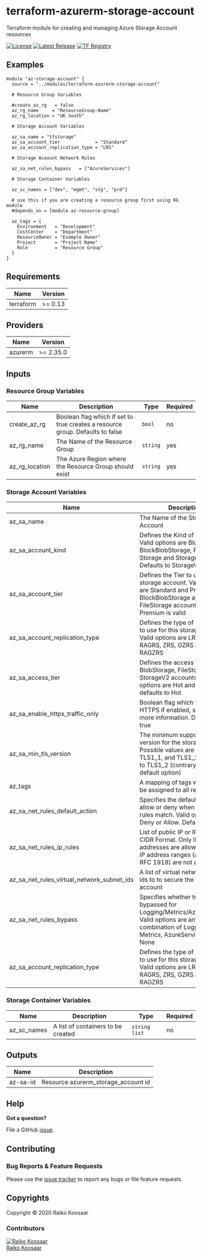 # terraform-azurerm-storage-account

Terraform module for creating and managing Azure Storage Account resources

[![License](https://img.shields.io/badge/License-MIT-blue.svg)](LICENSE)
[![Latest Release](https://img.shields.io/github/v/release/rkoosaar/terraform-azurerm-storage-account?cacheSeconds=36)](https://github.com/rkoosaar/terraform-azurerm-storage-account/releases/latest)
[![TF Registry](https://img.shields.io/badge/terraform-registry-blue.svg)](https://registry.terraform.io/modules/rkoosaar/storage-account/azurerm)

## Examples

```
module "az-storage-account" {
  source = "../modules/terraform-azurerm-storage-account"

  # Resource Group Variables

  #create_az_rg   = false
  az_rg_name     = "ResourceGroup-Name"
  az_rg_location = "UK South"

  # Storage Account Variables

  az_sa_name = "tfstorage"
  az_sa_account_tier             = "Standard"
  az_sa_account_replication_type = "LRS"

  # Storage Acoount Network Rules

  az_sa_net_rules_bypass   = ["AzureServices"]

  # Storage Container Variables

  az_sc_names = ["dev", "mgmt", "stg", "prd"]

  # use this if you are creating a resource group first using RG module
  #depends_on = [module.az-resource-group]

  az_tags = {
    Environment   = "Development"
    CostCenter    = "Department"
    ResourceOwner = "Example Owner"
    Project       = "Project Name"
    Role          = "Resource Group"
  }
}
```
<!-- BEGINNING OF PRE-COMMIT-TERRAFORM DOCS HOOK -->
## Requirements

| Name | Version |
| --- | --- |
| terraform | >= 0.13 |

## Providers

| Name | Version |
| --- | --- |
| azurerm | >= 2.35.0 |

## Inputs


### Resource Group Variables

| Name | Description | Type | Required |
| --- | --- | --- | --- |
| create\_az\_rg | Boolean flag which if set to true creates a resource group. Defaults to false | `bool` | no  |
| az\_rg\_name | The Name of the Resource Group | `string` | yes |
| az\_rg\_location | The Azure Region where the Resource Group should exist | `string` | yes |

### Storage Account Variables

| Name | Description | Type | Required |
| --- | --- | --- | --- |
| az\_sa\_name | The Name of the Storage Account | `string` | yes |
| az\_sa\_account_kind | Defines the Kind of account. Valid options are BlobStorage, BlockBlobStorage, FileStorage, Storage and StorageV2, Defaults to StorageV2 | `string` | no  |
| az\_sa\_account_tier | Defines the Tier to use for this storage account. Valid options are Standard and Premium. For BlockBlobStorage and FileStorage accounts only Premium is valid | `string` | yes |
| az\_sa\_account\_replication\_type | Defines the type of replication to use for this storage account. Valid options are LRS, GRS, RAGRS, ZRS, GZRS and RAGZRS | `string` | yes |
| az\_sa\_access_tier | Defines the access tier for BlobStorage, FileStorage and StorageV2 accounts. Valid options are Hot and Cool, defaults to Hot | `string` | no  |
| az\_sa\_enable\_https\_traffic_only | Boolean flag which forces HTTPS if enabled, see here for more information. Defaults to true | `bool` | no  |
| az\_sa\_min\_tls\_version | The minimum supported TLS version for the storage account. Possible values are TLS1\_0, TLS1\_1, and TLS1\_2. Defaults to TLS1\_2 (contrary to AZ default option) | `string` | no  |
| az_tags | A mapping of tags which should be assigned to all resources | `map` | no  |
| az\_sa\_net\_rules\_default_action | Specifies the default action of allow or deny when no other rules match. Valid options are Deny or Allow. Defaults to Deny | `string` | no  |
| az\_sa\_net\_rules\_ip_rules | List of public IP or IP ranges in CIDR Format. Only IPV4 addresses are allowed. Private IP address ranges (as defined in RFC 1918) are not allowed | `string list` | no  |
| az\_sa\_net\_rules\_virtual\_network\_subnet_ids | A list of virtual network subnet ids to to secure the storage account | `string list` | no  |
| az\_sa\_net\_rules\_bypass | Specifies whether traffic is bypassed for Logging/Metrics/AzureServices. Valid options are any combination of Logging, Metrics, AzureServices, or None | `string list` | no  |
| az\_sa\_account\_replication\_type | Defines the type of replication to use for this storage account. Valid options are LRS, GRS, RAGRS, ZRS, GZRS and RAGZRS | `string` | yes |

### Storage Container Variables

| Name | Description | Type | Required |
| --- | --- | --- | --- |
| az\_sc\_names | A list of containers to be created | `string list` | no  |

## Outputs

| Name | Description |
| --- | --- |
| az-sa-id | Resource azurerm_storage_account id |

<!-- END OF PRE-COMMIT-TERRAFORM DOCS HOOK -->

## Help

**Got a question?**

File a GitHub [issue](https://github.com/rkoosaar/terraform-azurerm-storage-account/issues).

## Contributing

### Bug Reports & Feature Requests

Please use the [issue tracker](https://github.com/rkoosaar/terraform-azurerm-storage-account/issues) to report any bugs or file feature requests.

## Copyrights

Copyright © 2020 Raiko Koosaar

### Contributors

[![Raiko Koosaar][rkoosaar_avatar]][rkoosaar_homepage]<br/>[Raiko Koosaar][rkoosaar_homepage]

[rkoosaar_homepage]: https://github.com/rkoosaar
[rkoosaar_avatar]: https://github.com/rkoosaar.png?size=150
[github]: https://github.com/rkoosaar
[share_email]: mailto:?subject=terraform-azurerm-storage-account&body=https://github.com/rkoosaar/terraform-azurerm-storage-account
